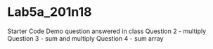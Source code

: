 # Lab5a_201n18
Starter Code
Demo question answered in class
Question 2 - multiply 
Question 3 - sum and multiply 
Question 4 - sum array
